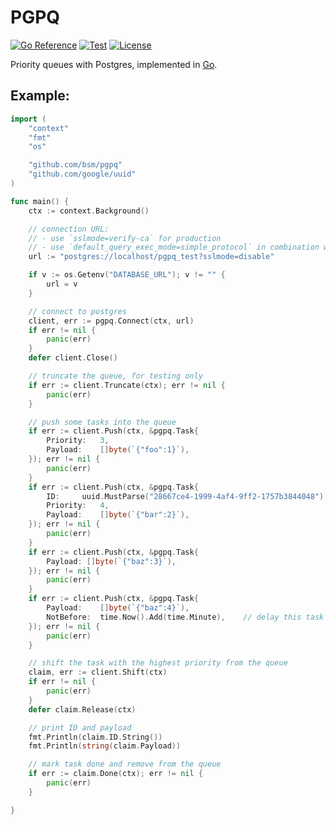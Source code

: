 # PGPQ

[![Go Reference](https://pkg.go.dev/badge/github.com/bsm/pgpq.svg)](https://pkg.go.dev/github.com/bsm/pgpq)
[![Test](https://github.com/bsm/pgpq/actions/workflows/test.yml/badge.svg)](https://github.com/bsm/pgpq/actions/workflows/test.yml)
[![License](https://img.shields.io/badge/License-Apache%202.0-blue.svg)](https://opensource.org/licenses/Apache-2.0)

Priority queues with Postgres, implemented in [Go](https://golang.org).

## Example:

```go
import (
	"context"
	"fmt"
	"os"

	"github.com/bsm/pgpq"
	"github.com/google/uuid"
)

func main() {
	ctx := context.Background()

	// connection URL:
	// - use `sslmode=verify-ca` for production
	// - use `default_query_exec_mode=simple_protocol` in combination with proxies
	url := "postgres://localhost/pgpq_test?sslmode=disable"

	if v := os.Getenv("DATABASE_URL"); v != "" {
		url = v
	}

	// connect to postgres
	client, err := pgpq.Connect(ctx, url)
	if err != nil {
		panic(err)
	}
	defer client.Close()

	// truncate the queue, for testing only
	if err := client.Truncate(ctx); err != nil {
		panic(err)
	}

	// push some tasks into the queue
	if err := client.Push(ctx, &pgpq.Task{
		Priority:	3,
		Payload:	[]byte(`{"foo":1}`),
	}); err != nil {
		panic(err)
	}
	if err := client.Push(ctx, &pgpq.Task{
		ID:		uuid.MustParse("28667ce4-1999-4af4-9ff2-1757b3844048"),	// custom UUID
		Priority:	4,
		Payload:	[]byte(`{"bar":2}`),
	}); err != nil {
		panic(err)
	}
	if err := client.Push(ctx, &pgpq.Task{
		Payload: []byte(`{"baz":3}`),
	}); err != nil {
		panic(err)
	}
	if err := client.Push(ctx, &pgpq.Task{
		Payload:	[]byte(`{"baz":4}`),
		NotBefore:	time.Now().Add(time.Minute),	// delay this task for 1m
	}); err != nil {
		panic(err)
	}

	// shift the task with the highest priority from the queue
	claim, err := client.Shift(ctx)
	if err != nil {
		panic(err)
	}
	defer claim.Release(ctx)

	// print ID and payload
	fmt.Println(claim.ID.String())
	fmt.Println(string(claim.Payload))

	// mark task done and remove from the queue
	if err := claim.Done(ctx); err != nil {
		panic(err)
	}

}
```

